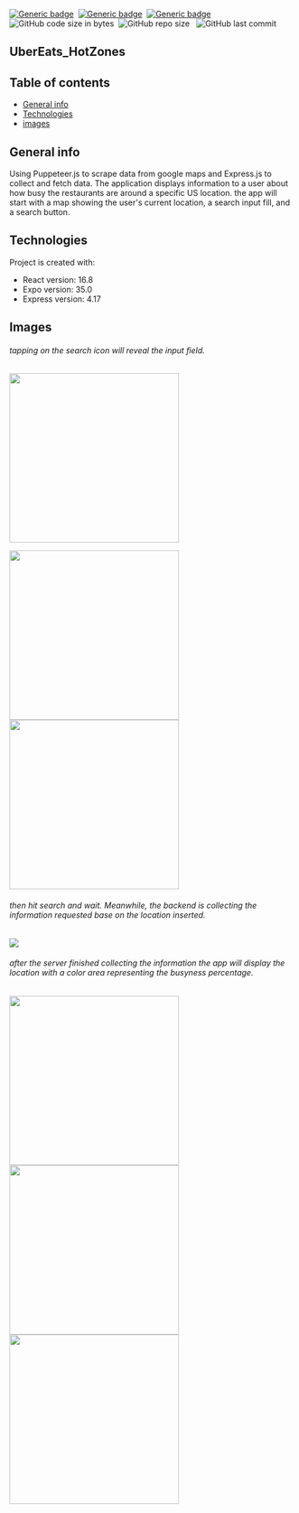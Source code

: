 [![Generic badge](https://img.shields.io/badge/Code-ReactNative-blue.svg)](https://shields.io/)&nbsp; [![Generic badge](https://img.shields.io/badge/Code-Express-red.svg)](https://shields.io/)&nbsp; [![Generic badge](https://img.shields.io/badge/Code-JavaScript-yellow.svg)](https://shields.io/)&nbsp; ![GitHub code size in bytes](https://img.shields.io/github/languages/code-size/MarioR9/UberEats_HotZones)&nbsp; ![GitHub repo size](https://img.shields.io/github/repo-size/MarioR9/UberEats_HotZones?color=g&label=Repo%20Size)
&nbsp; ![GitHub last commit](https://img.shields.io/github/last-commit/MarioR9/UberEats_HotZones)
## UberEats_HotZones

## Table of contents
* [General info](#general-info)
* [Technologies](#technologies)
* [images](#images)

## General info

Using Puppeteer.js to scrape data from google maps and Express.js to collect and fetch data. The application displays information to a user about how busy the restaurants are around a specific US location.
the app will start with a map showing the user's current location, a search input fill, and a search button.

## Technologies

Project is created with:
* React version: 16.8
* Expo version: 35.0
* Express version: 4.17


## Images

###### tapping on the search icon will reveal the input field. 
<img src="ReadmeImages/Startapp.png" width="300"> 

<img src="ReadmeImages/searchtap.png" width="300"> <img src="ReadmeImages/locationset.png" width="300">

###### then hit search and wait. Meanwhile, the backend is collecting the information requested base on the location inserted.
<img src="ReadmeImages/serverdata.png">

###### after the server finished collecting the information the app will display the location with a color area representing the busyness percentage.
<img src="ReadmeImages/notbusyresult.png" width="300"> <img src="ReadmeImages/mediumbusyresult.png" width="300"> <img src="ReadmeImages/busyresult.png" width="300">


